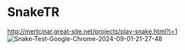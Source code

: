 # SnakeTR
http://mertcinar.great-site.net/projects/play-snake.html?i=1
![Snake-Test-Google-Chrome-2024-09-01-21-27-48](https://github.com/user-attachments/assets/4875050b-3312-4d1e-bec2-4de703abef8a)
